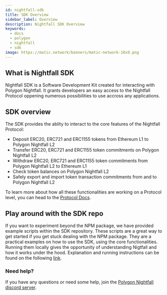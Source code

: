 ```yaml
---
id: nightfall-sdk
title: SDK Overview
sidebar_label: Overview
description: Nightfall SDK Overview
keywords:
  - docs
  - polygon
  - nightfall
  - sdk
image: https://matic.network/banners/matic-network-16x9.png
---
```


## What is Nightfall SDK

Nightfall SDK is a Software Development Kit created for interacting with Polygon Nightfall. It grants developers an easy access to the Nightfall Protocol oppening numerous possibilities to use accross any applications.

## SDK overview

The SDK provides the ablity to interact to the core features of the Nightfall Protocol:

- Deposit ERC20, ERC721 and ERC1155 tokens from Ethereum L1 to Polygon Nightfall L2
- Transfer ERC20, ERC721 and ERC1155 token commitments on Polygon Nightfall L2
- Withdraw ERC20, ERC721 and ERC1155 token commitments from Polygon Nightfall L2 to Ethereum L1
- Check token balances on Polygon Nightfall L2
- Safely export and import token transaction commitments from and to Polygon Nightfall L2

To learn more about how all these functionalities are working on a Protocol level, you can head to the [Protocol Docs](https://docs.polygon.technology/docs/category/nightfall-protocol/).

## Play around with the SDK repo

If you want to experiment beyond the NPM package, we have provided example scripts within the SDK repository. These scripts are a great way to get started if you get stuck dealing with the NPM package. They are a practical examples on how to use the SDK, using the core functionalities. Running them locally gives the opportunity of understanding Nigtfall and how it works under the hood.
Explanation and running instructions can be found on the following [link](https://github.com/maticnetwork/nightfall-sdk#example-scripts).

### Need help?

If you have any questions or need some help, join the [Polygon Nightfall discord server](https://discord.com/invite/pZkC3JV2bR).
